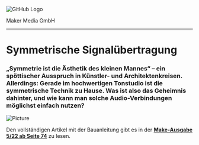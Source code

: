 ![GitHub Logo](http://www.heise.de/make/icons/make_logo.png)

Maker Media GmbH
*** 

# Symmetrische Signalübertragung

### „Symmetrie ist die Ästhetik des kleinen Mannes“ – ein spöttischer Ausspruch in Künstler- und Architektenkreisen. Allerdings: Gerade im hochwertigen Tonstudio ist die symmetrische Technik zu Hause. Was ist also das Geheimnis dahinter, und wie kann man solche Audio-Verbindungen möglichst einfach nutzen?

![Picture]([https://github.com/MakeMagazinDE/Symmetrische-Signale/blob/main/aufmacher_github.jpg) 

Den vollständigen Artikel mit der Bauanleitung gibt es in der **[Make-Ausgabe 5/22 ab Seite 74](https://www.heise.de/select/make/2022/5/2221507124782634481)** zu lesen. 

